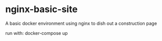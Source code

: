 # nginx-basic-site

A basic docker environment using nginx to dish out a construction page

run with: docker-compose up
